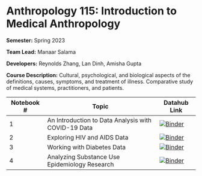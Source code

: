 # Anthropology 115: Introduction to Medical Anthropology

**Semester:** Spring 2023

**Team Lead:** Manaar Salama

**Developers:** Reynolds Zhang, Lan Dinh, Amisha Gupta

**Course Description:** Cultural, psychological, and biological aspects of the definitions, causes, symptoms, and treatment of illness. Comparative study of medical systems, practitioners, and patients.

| Notebook # | Topic                                               | Datahub Link                                                                                                                                                                                                                                              |
|------------|-----------------------------------------------------|-----------------------------------------------------------------------------------------------------------------------------------------------------------------------------------------------------------------------------------------------------------|
| 1          | An Introduction to Data Analysis with COVID-19 Data | [![Binder](https://img.shields.io/badge/Launch-UCB%20Datahub-blue.svg)](https://datahub.berkeley.edu/hub/user-redirect/git-pull?repo=https%3A%2F%2Fgithub.com%2Fds-modules%2FANTH-115&urlpath=tree%2FANTH-115%2Fnotebook1%2FNotebook+1.ipynb&branch=main) |
| 2          | Exploring HIV and AIDS Data                         | [![Binder](https://img.shields.io/badge/Launch-UCB%20Datahub-blue.svg)](https://datahub.berkeley.edu/hub/user-redirect/git-pull?repo=https%3A%2F%2Fgithub.com%2Fds-modules%2FANTH-115&urlpath=tree%2FANTH-115%2Fnotebook2%2FNotebook+2.ipynb&branch=main) |
| 3          | Working with Diabetes Data                          | [![Binder](https://img.shields.io/badge/Launch-UCB%20Datahub-blue.svg)](https://datahub.berkeley.edu/hub/user-redirect/git-pull?repo=https%3A%2F%2Fgithub.com%2Fds-modules%2FANTH-115&urlpath=tree%2FANTH-115%2Fnotebook3%2FNotebook+3.ipynb&branch=main) |
| 4          | Analyzing Substance Use Epidemiology Research       | [![Binder](https://img.shields.io/badge/Launch-UCB%20Datahub-blue.svg)](https://datahub.berkeley.edu/hub/user-redirect/git-pull?repo=https%3A%2F%2Fgithub.com%2Fds-modules%2FANTH-115&urlpath=tree%2FANTH-115%2Fnotebook4%2FNotebook+4.ipynb&branch=main) |
